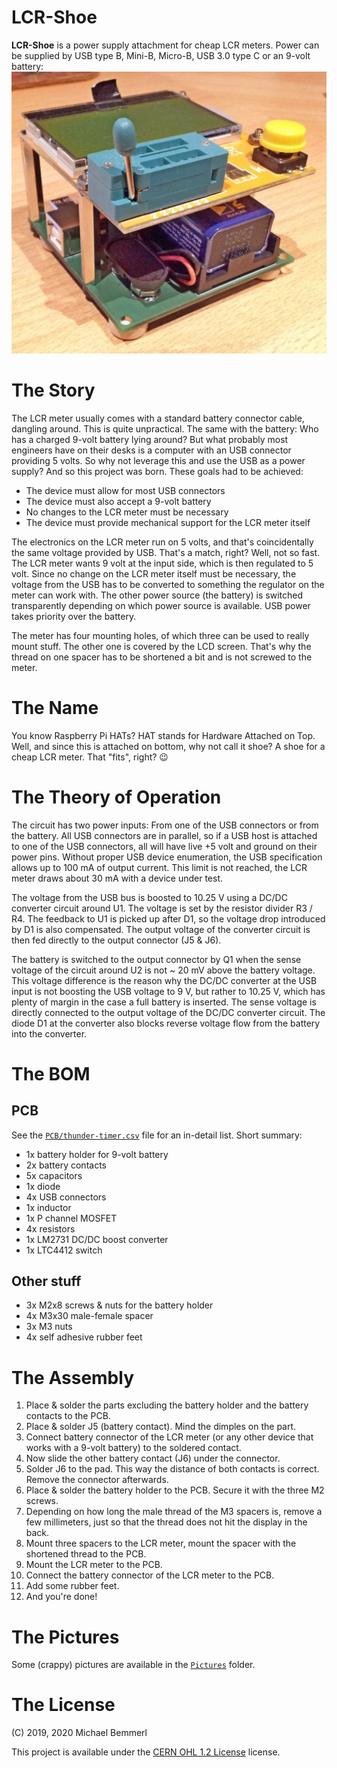 # LCR-Shoe
**LCR-Shoe** is a power supply attachment for cheap LCR meters. Power can be supplied by USB type B, Mini-B, Micro-B, USB 3.0 type C or an 9-volt battery:
![image of the assembled project](https://raw.githubusercontent.com/mibe/electronics/master/LCR-Shoe/Pictures/Complete.jpg)

# The Story
The LCR meter usually comes with a standard battery connector cable, dangling around. This is quite unpractical. The same with the battery: Who has a charged 9-volt battery lying around? But what probably most engineers have on their desks is a computer with an USB connector providing 5 volts. So why not leverage this and use the USB as a power supply? And so this project was born. These goals had to be achieved:

- The device must allow for most USB connectors
- The device must also accept a 9-volt battery
- No changes to the LCR meter must be necessary
- The device must provide mechanical support for the LCR meter itself

The electronics on the LCR meter run on 5 volts, and that's coincidentally the same voltage provided by USB. That's a match, right? Well, not so fast. The LCR meter wants 9 volt at the input side, which is then regulated to 5 volt. Since no change on the LCR meter itself must be necessary, the voltage from the USB has to be converted to something the regulator on the meter can work with. The other power source (the battery) is switched transparently depending on which power source is available. USB power takes priority over the battery.

The meter has four mounting holes, of which three can be used to really mount stuff. The other one is covered by the LCD screen. That's why the thread on one spacer has to be shortened a bit and is not screwed to the meter.

# The Name
You know Raspberry Pi HATs? HAT stands for Hardware Attached on Top. Well, and since this is attached on bottom, why not call it shoe? A shoe for a cheap LCR meter. That "fits", right? 😉

# The Theory of Operation
The circuit has two power inputs: From one of the USB connectors or from the battery. All USB connectors are in parallel, so if a USB host is attached to one of the USB connectors, all will have live +5 volt and ground on their power pins. Without proper USB device enumeration, the USB specification allows up to 100 mA of output current. This limit is not reached, the LCR meter draws about 30 mA with a device under test.

The voltage from the USB bus is boosted to 10.25 V using a DC/DC converter circuit around U1. The voltage is set by the resistor divider R3 / R4. The feedback to U1 is picked up after D1, so the voltage drop introduced by D1 is also compensated. The output voltage of the converter circuit is then fed directly to the output connector (J5 & J6).

The battery is switched to the output connector by Q1 when the sense voltage of the circuit around U2 is not ~ 20 mV above the battery voltage. This voltage difference is the reason why the DC/DC converter at the USB input is not boosting the USB voltage to 9 V, but rather to 10.25 V, which has plenty of margin in the case a full battery is inserted. The sense voltage is directly connected to the output voltage of the DC/DC converter circuit. The diode D1 at the converter also blocks reverse voltage flow from the battery into the converter.

# The BOM
## PCB
See the [```PCB/thunder-timer.csv```](PCB/LCR-Shoe.csv) file for an in-detail list. Short summary:

- 1x battery holder for 9-volt battery
- 2x battery contacts
- 5x capacitors
- 1x diode
- 4x USB connectors
- 1x inductor
- 1x P channel MOSFET
- 4x resistors
- 1x LM2731 DC/DC boost converter
- 1x LTC4412 switch

## Other stuff
- 3x M2x8 screws & nuts for the battery holder
- 4x M3x30 male-female spacer
- 3x M3 nuts
- 4x self adhesive rubber feet

# The Assembly
1. Place & solder the parts excluding the battery holder and the battery contacts to the PCB.
2. Place & solder J5 (battery contact). Mind the dimples on the part.
3. Connect battery connector of the LCR meter (or any other device that works with a 9-volt battery) to the soldered contact.
4. Now slide the other battery contact (J6) under the connector.
5. Solder J6 to the pad. This way the distance of both contacts is correct. Remove the connector afterwards.
6. Place & solder the battery holder to the PCB. Secure it with the three M2 screws.
7. Depending on how long the male thread of the M3 spacers is, remove a few millimeters, just so that the thread does not hit the display in the back.
8. Mount three spacers to the LCR meter, mount the spacer with the shortened thread to the PCB.
9. Mount the LCR meter to the PCB.
10. Connect the battery connector of the LCR meter to the PCB.
11. Add some rubber feet.
12. And you're done!


# The Pictures
Some (crappy) pictures are available in the [```Pictures```](Pictures) folder.

# The License
(C) 2019, 2020 Michael Bemmerl

This project is available under the [CERN OHL 1.2 License](https://www.ohwr.org/project/cernohl/wikis/Documents/CERN-OHL-version-1.2) license.
